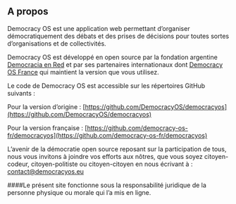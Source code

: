 ## A propos

Democracy OS est une application web permettant d’organiser démocratiquement des débats et des prises de décisions pour toutes sortes d’organisations et de collectivités.

Democracy OS est développé en open source par la fondation argentine [Democracia en Red](http://democracyos.org) et par ses partenaires internationaux dont [Democracy OS France](http://democracyos.eu) qui maintient la version  que vous utilisez.

Le code de Democracy OS est accessible sur les répertoires GitHub suivants :

Pour la version d’origine : [https://github.com/DemocracyOS/democracyos](https://github.com/DemocracyOS/democracyos)

Pour la version française : [https://github.com/democracy-os-fr/democracyos](https://github.com/democracy-os-fr/democracyos)

L’avenir de la démocratie open source reposant sur la participation de tous, nous vous invitons à joindre vos efforts aux nôtres, que vous soyez citoyen-codeur, citoyen-politiste ou citoyen-citoyen en nous écrivant à : contact@democracyos.eu 



####Le présent site fonctionne sous la responsabilité juridique de la personne physique ou morale qui l’a mis en ligne.
